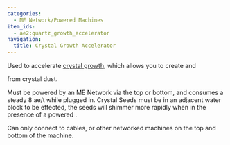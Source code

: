 ```yaml
---
categories:
  - ME Network/Powered Machines
item_ids:
  - ae2:quartz_growth_accelerator
navigation:
  title: Crystal Growth Accelerator
---
```


Used to accelerate [crystal growth](../../crystals.md), which allows you to create <ItemLink
id="certus_quartz_crystal"/> and

<ItemLink id="fluix_crystal" /> from crystal dust.

Must be powered by an ME Network via the top or bottom, and consumes a steady
8 ae/t while plugged in. Crystal Seeds must be in an adjacent water block to
be effected, the seeds will shimmer more rapidly when in the presence of a
powered <ItemLink id="quartz_growth_accelerator"/>.

Can only connect to cables, or other networked machines on the top and bottom
of the machine.

<RecipeFor id="quartz_growth_accelerator" />
